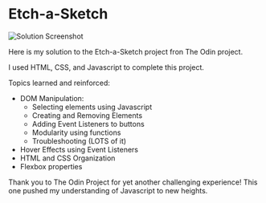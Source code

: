 # Etch-a-Sketch


![Solution Screenshot](screenshot/screenshot.png)

Here is my solution to the Etch-a-Sketch project fron The Odin project.

I used HTML, CSS, and Javascript to complete this project.


Topics learned and reinforced:
- DOM Manipulation:
  - Selecting elements using Javascript
  - Creating and Removing Elements
  - Adding Event Listeners to buttons
  - Modularity using functions
  - Troubleshooting (LOTS of it)
- Hover Effects using Event Listeners
- HTML and CSS Organization
- Flexbox properties


Thank you to The Odin Project for yet another challenging experience! This one pushed my understanding of Javascript to new heights. 
